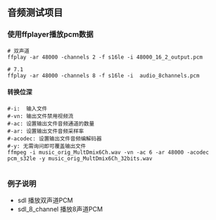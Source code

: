 ## 音频测试项目


### 使用ffplayer播放pcm数据
```shell
# 双声道
ffplay -ar 48000 -channels 2 -f s16le -i 48000_16_2_output.pcm

# 7.1
ffplay -ar 48000 -channels 8 -f s16le -i  audio_8channels.pcm
```


#### 转换位深
```shell
#-i:  输入文件
#-vn: 输出文件禁用视频流
#-ac: 设置输出文件音频通道的数量
#-ar: 设置输出文件音频采样率
#-acodec: 设置输出文件音频编解码器
#-y: 无需询问即可覆盖输出文件
ffmpeg -i music_orig_MultDmix6Ch.wav -vn -ac 6 -ar 48000 -acodec pcm_s32le -y music_orig_MultDmix6Ch_32bits.wav


```

### 例子说明
+ sdl 播放双声道PCM
+ sdl_8_channel 播放8声道PCM
